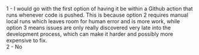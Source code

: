 1 - I would go with the first option of having it be within a Github action that runs whenever code is pushed. This is because option 2 requires manual local runs which leaves room for human error and is more work, while option 3 means issues are only really discovered very late into the development process, which can make it harder and possibly more expensive to fix. \
2 - No




